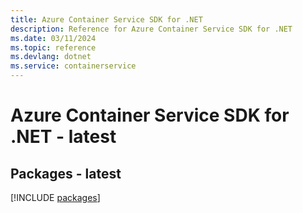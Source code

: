 ```yaml
---
title: Azure Container Service SDK for .NET
description: Reference for Azure Container Service SDK for .NET
ms.date: 03/11/2024
ms.topic: reference
ms.devlang: dotnet
ms.service: containerservice
---
```

# Azure Container Service SDK for .NET - latest
## Packages - latest
[!INCLUDE [packages](container-service-index.md)]